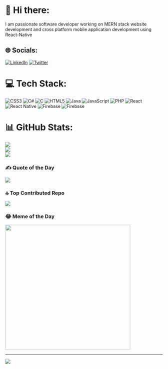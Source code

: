 # 💫 Hi there:
I am passionate software developer working on MERN stack website development and cross platform mobile application development using React-Native


## 🌐 Socials:
[![LinkedIn](https://img.shields.io/badge/LinkedIn-%230077B5.svg?logo=linkedin&logoColor=white)](https://linkedin.com/in/aliyousafzai183) [![Twitter](https://img.shields.io/badge/Twitter-%231DA1F2.svg?logo=Twitter&logoColor=white)](https://twitter.com/aliyousafzai183) 

# 💻 Tech Stack:
![CSS3](https://img.shields.io/badge/css3-%231572B6.svg?style=for-the-badge&logo=css3&logoColor=white) ![C#](https://img.shields.io/badge/c%23-%23239120.svg?style=for-the-badge&logo=c-sharp&logoColor=white) ![C](https://img.shields.io/badge/c-%2300599C.svg?style=for-the-badge&logo=c&logoColor=white) ![HTML5](https://img.shields.io/badge/html5-%23E34F26.svg?style=for-the-badge&logo=html5&logoColor=white) ![Java](https://img.shields.io/badge/java-%23ED8B00.svg?style=for-the-badge&logo=openjdk&logoColor=white) ![JavaScript](https://img.shields.io/badge/javascript-%23323330.svg?style=for-the-badge&logo=javascript&logoColor=%23F7DF1E) ![PHP](https://img.shields.io/badge/php-%23777BB4.svg?style=for-the-badge&logo=php&logoColor=white) ![React](https://img.shields.io/badge/react-%2320232a.svg?style=for-the-badge&logo=react&logoColor=%2361DAFB) ![React Native](https://img.shields.io/badge/react_native-%2320232a.svg?style=for-the-badge&logo=react&logoColor=%2361DAFB) ![Firebase](https://img.shields.io/badge/firebase-%23039BE5.svg?style=for-the-badge&logo=firebase) ![Firebase](https://img.shields.io/badge/Firebase-039BE5?style=for-the-badge&logo=Firebase&logoColor=white)
# 📊 GitHub Stats:
![](https://github-readme-stats.vercel.app/api?username=aliyousafzai183&theme=tokyonight&hide_border=false&include_all_commits=true&count_private=true)<br/>
![](https://github-readme-streak-stats.herokuapp.com/?user=aliyousafzai183&theme=tokyonight&hide_border=false)<br/>
![](https://github-readme-stats.vercel.app/api/top-langs/?username=aliyousafzai183&theme=tokyonight&hide_border=false&include_all_commits=true&count_private=true&layout=compact)

### ✍️ Quote of the Day
![](https://quotes-github-readme.vercel.app/api?type=horizontal&theme=radical)

### 🔝 Top Contributed Repo
![](https://github-contributor-stats.vercel.app/api?username=aliyousafzai183&limit=5&theme=dark&combine_all_yearly_contributions=true)

### 😂 Meme of the Day
<img src='https://randommeme-five.vercel.app/' style="height: 400px;"/>

---
[![](https://visitcount.itsvg.in/api?id=aliyousafzai183&icon=0&color=0)](https://visitcount.itsvg.in)

<!-- Proudly created with GPRM ( https://gprm.itsvg.in ) -->
